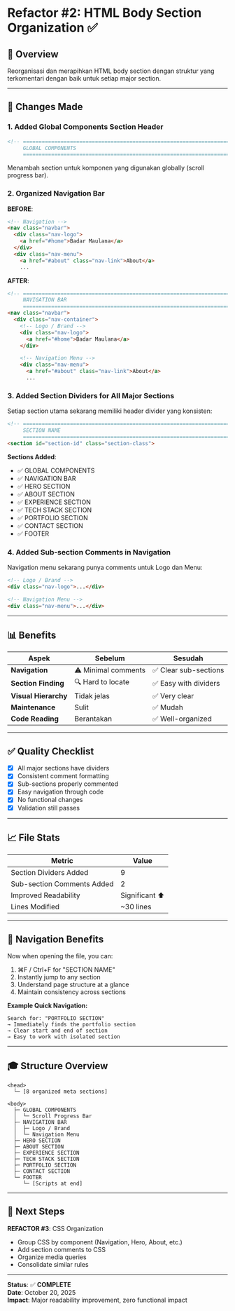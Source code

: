 # Refactor #2: HTML Body Section Organization ✅

## 📝 Overview
Reorganisasi dan merapihkan HTML body section dengan struktur yang terkomentari dengan baik untuk setiap major section.

---

## 🔄 Changes Made

### 1. **Added Global Components Section Header**

```html
<!-- ============================================================================
     GLOBAL COMPONENTS
     ============================================================================ -->
```

Menambah section untuk komponen yang digunakan globally (scroll progress bar).

### 2. **Organized Navigation Bar**

**BEFORE**:
```html
<!-- Navigation -->
<nav class="navbar">
  <div class="nav-logo">
    <a href="#home">Badar Maulana</a>
  </div>
  <div class="nav-menu">
    <a href="#about" class="nav-link">About</a>
    ...
```

**AFTER**:
```html
<!-- ============================================================================
     NAVIGATION BAR
     ============================================================================ -->
<nav class="navbar">
  <div class="nav-container">
    <!-- Logo / Brand -->
    <div class="nav-logo">
      <a href="#home">Badar Maulana</a>
    </div>

    <!-- Navigation Menu -->
    <div class="nav-menu">
      <a href="#about" class="nav-link">About</a>
      ...
```

### 3. **Added Section Dividers for All Major Sections**

Setiap section utama sekarang memiliki header divider yang konsisten:

```html
<!-- ============================================================================
     SECTION NAME
     ============================================================================ -->
<section id="section-id" class="section-class">
```

**Sections Added**:
- ✅ GLOBAL COMPONENTS
- ✅ NAVIGATION BAR
- ✅ HERO SECTION
- ✅ ABOUT SECTION
- ✅ EXPERIENCE SECTION
- ✅ TECH STACK SECTION
- ✅ PORTFOLIO SECTION
- ✅ CONTACT SECTION
- ✅ FOOTER

### 4. **Added Sub-section Comments in Navigation**

Navigation menu sekarang punya comments untuk Logo dan Menu:
```html
<!-- Logo / Brand -->
<div class="nav-logo">...</div>

<!-- Navigation Menu -->
<div class="nav-menu">...</div>
```

---

## 📊 Benefits

| Aspek | Sebelum | Sesudah |
|-------|---------|---------|
| **Navigation** | ⚠️ Minimal comments | ✅ Clear sub-sections |
| **Section Finding** | 🔍 Hard to locate | ✅ Easy with dividers |
| **Visual Hierarchy** | Tidak jelas | ✅ Very clear |
| **Maintenance** | Sulit | ✅ Mudah |
| **Code Reading** | Berantakan | ✅ Well-organized |

---

## ✅ Quality Checklist

- [x] All major sections have dividers
- [x] Consistent comment formatting
- [x] Sub-sections properly commented
- [x] Easy navigation through code
- [x] No functional changes
- [x] Validation still passes

---

## 📈 File Stats

| Metric | Value |
|--------|-------|
| Section Dividers Added | 9 |
| Sub-section Comments Added | 2 |
| Improved Readability | Significant ⬆️ |
| Lines Modified | ~30 lines |

---

## 🎯 Navigation Benefits

Now when opening the file, you can:
1. ⌘F / Ctrl+F for "SECTION NAME"
2. Instantly jump to any section
3. Understand page structure at a glance
4. Maintain consistency across sections

**Example Quick Navigation:**
```
Search for: "PORTFOLIO SECTION"
→ Immediately finds the portfolio section
→ Clear start and end of section
→ Easy to work with isolated section
```

---

## 🎓 Structure Overview

```
<head>
  └─ [8 organized meta sections]

<body>
  ├─ GLOBAL COMPONENTS
  │  └─ Scroll Progress Bar
  ├─ NAVIGATION BAR
  │  ├─ Logo / Brand
  │  └─ Navigation Menu
  ├─ HERO SECTION
  ├─ ABOUT SECTION
  ├─ EXPERIENCE SECTION
  ├─ TECH STACK SECTION
  ├─ PORTFOLIO SECTION
  ├─ CONTACT SECTION
  └─ FOOTER
     └─ [Scripts at end]
```

---

## 🔄 Next Steps

**REFACTOR #3**: CSS Organization
- Group CSS by component (Navigation, Hero, About, etc.)
- Add section comments to CSS
- Organize media queries
- Consolidate similar rules

---

**Status**: ✅ **COMPLETE**  
**Date**: October 20, 2025  
**Impact**: Major readability improvement, zero functional impact
